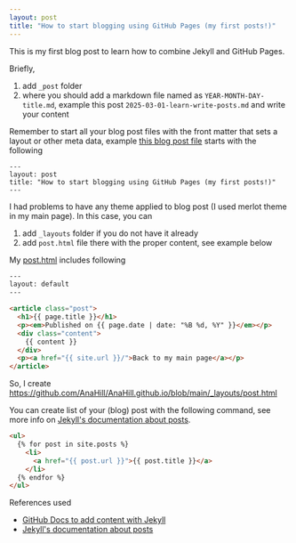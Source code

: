 ```yaml
---
layout: post
title: "How to start blogging using GitHub Pages (my first posts!)"
---
```

This is my first blog post to learn how to combine Jekyll and GitHub Pages.

Briefly,
1. add `_post` folder
2. where you should add a markdown file named as `YEAR-MONTH-DAY-title.md`, example this post `2025-03-01-learn-write-posts.md` and write your content

Remember to start all your blog post files with the front matter that sets a layout or other meta data, example [this blog post file](https://github.com/AnaHill/AnaHill.github.io/blob/main/_posts/2025-03-01-learn-write-posts.md?plain=1) starts with the following 
```
---
layout: post
title: "How to start blogging using GitHub Pages (my first posts!)"
---
```

I had problems to have any theme applied to blog post (I used merlot theme in my main page). In this case, you can
1. add `_layouts` folder if you do not have it already 
2. add `post.html` file there with the proper content, see example below


My [post.html](https://github.com/AnaHill/AnaHill.github.io/blob/main/_layouts/post.html) includes following 
```html
---
layout: default
---

<article class="post">
  <h1>{{ page.title }}</h1>
  <p><em>Published on {{ page.date | date: "%B %d, %Y" }}</em></p>
  <div class="content">
    {{ content }}
  </div>
  <p><a href="{{ site.url }}/">Back to my main page</a></p>
</article>

```


So, I create
https://github.com/AnaHill/AnaHill.github.io/blob/main/_layouts/post.html

You can create list of your (blog) post with the following command, see more info on [Jekyll's documentation about posts](https://jekyllrb.com/docs/posts/). 

```html
<ul>
  {% for post in site.posts %}
    <li>
      <a href="{{ post.url }}">{{ post.title }}</a>
    </li>
  {% endfor %}
</ul>
```

References used
- [GitHub Docs to add content with Jekyll](https://docs.github.com/en/pages/setting-up-a-github-pages-site-with-jekyll/adding-content-to-your-github-pages-site-using-jekyll)
- [Jekyll's documentation about posts](https://jekyllrb.com/docs/posts/) 
